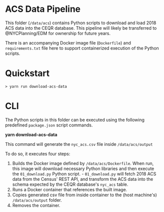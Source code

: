 # ACS Data Pipeline

This folder (`/data/acs`) contains Python scripts to download and load 2018 ACS data into the CEQR database. This pipeline will likely be transferred to @NYCPlanning/EDM for ownership for future years.

There is an accompanying Docker image file (`Dockerfile`) and `requirements.txt` file here to support containerized execution of the Python scripts.

# Quickstart
```
> yarn run download-acs-data
```

# CLI

The Python scripts in this folder can be executed using the following predefined `package.json` script commands.

**yarn download-acs-data**

This command will generate the `nyc_acs.csv` file inside `/data/acs/output`

To do so, it executes four steps:
  1. Builds the Docker image defined by `/data/acs/Dockerfile`. When run, this image will download necessary Python libraries and then execute the `01_download.py` Python script.
    - `01_download.py` will fetch 2018 ACS data from the Census' REST API, and transform the ACS data into the schema expected by the CEQR database's `nyc_acs` table.
  2. Runs a Docker container that references the built image.
  3. Copies generated csv file from inside container to the (host machine's) `/data/acs/output` folder.
  4. Removes the container.